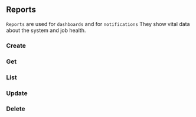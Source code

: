 ## Reports

`Reports` are used for `dashboards` and for `notifications`
They show vital data about the system and job health.

### Create

### Get

### List

### Update

### Delete